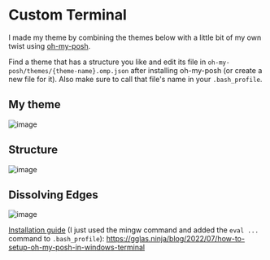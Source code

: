 # Custom Terminal

I made my theme by combining the themes below with a little bit of my own twist using [oh-my-posh](https://ohmyposh.dev).

Find a theme that has a structure you like and edit its file in `oh-my-posh/themes/{theme-name}.omp.json` after installing oh-my-posh (or create a new file for it). Also make sure to call that file's name in your `.bash_profile`.

## My theme

![image](https://github.com/dawitalemu4/neovim/assets/106638403/5f0a98e9-e8fc-48ac-aedb-48161575da59)

## Structure

![image](https://ohmyposh.dev/assets/images/sim-web-a99d0ada099744b493654b1df60572c5.png)

## Dissolving Edges

![image](https://ohmyposh.dev/assets/images/cert-5c20e6db4c7b51159783f9f8f7afd9ff.png)

[Installation guide](https://gglas.ninja/blog/2022/07/how-to-setup-oh-my-posh-in-windows-terminal) (I just used the mingw command and added the `eval ...` command to `.bash_profile`): https://gglas.ninja/blog/2022/07/how-to-setup-oh-my-posh-in-windows-terminal
